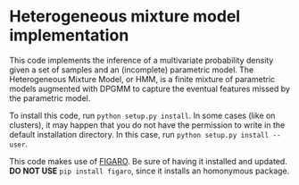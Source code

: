 # Heterogeneous mixture model implementation

This code implements the inference of a multivariate probability density given a set of samples and an (incomplete) parametric model.
The Heterogeneous Mixture Model, or HMM, is a finite mixture of parametric models augmented with DPGMM to capture the eventual features missed by the parametric model.

To install this code, run `python setup.py install`. In some cases (like on clusters), it may happen that you do not have the permission to write in the default installation directory. In this case, run `python setup.py install --user`.

This code makes use of [FIGARO](https://github.com/sterinaldi/FIGARO). Be sure of having it installed and updated. **DO NOT USE** `pip install figaro`, since it installs an homonymous package.
